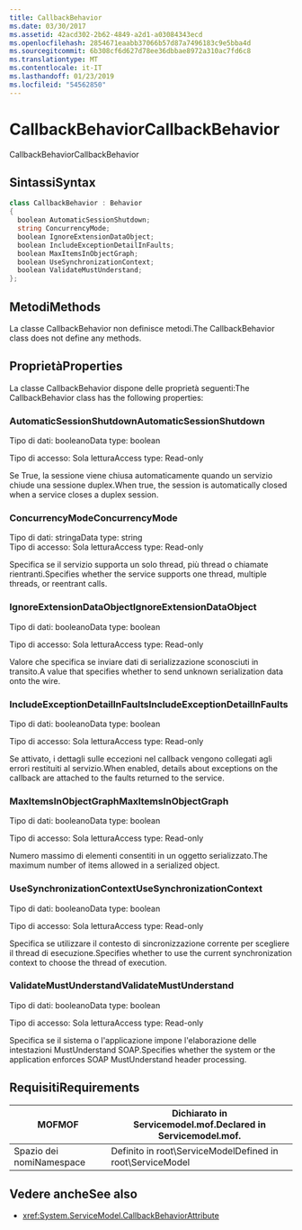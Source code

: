 ```yaml
---
title: CallbackBehavior
ms.date: 03/30/2017
ms.assetid: 42acd302-2b62-4849-a2d1-a03084343ecd
ms.openlocfilehash: 2854671eaabb37066b57d87a7496183c9e5bba4d
ms.sourcegitcommit: 6b308cf6d627d78ee36dbbae8972a310ac7fd6c8
ms.translationtype: MT
ms.contentlocale: it-IT
ms.lasthandoff: 01/23/2019
ms.locfileid: "54562850"
---
```

# <a name="callbackbehavior"></a><span data-ttu-id="94562-102">CallbackBehavior</span><span class="sxs-lookup"><span data-stu-id="94562-102">CallbackBehavior</span></span>
<span data-ttu-id="94562-103">CallbackBehavior</span><span class="sxs-lookup"><span data-stu-id="94562-103">CallbackBehavior</span></span>  
  
## <a name="syntax"></a><span data-ttu-id="94562-104">Sintassi</span><span class="sxs-lookup"><span data-stu-id="94562-104">Syntax</span></span>  
  
```csharp
class CallbackBehavior : Behavior  
{  
  boolean AutomaticSessionShutdown;  
  string ConcurrencyMode;  
  boolean IgnoreExtensionDataObject;  
  boolean IncludeExceptionDetailInFaults;  
  boolean MaxItemsInObjectGraph;  
  boolean UseSynchronizationContext;  
  boolean ValidateMustUnderstand;  
};  
```  
  
## <a name="methods"></a><span data-ttu-id="94562-105">Metodi</span><span class="sxs-lookup"><span data-stu-id="94562-105">Methods</span></span>  
 <span data-ttu-id="94562-106">La classe CallbackBehavior non definisce metodi.</span><span class="sxs-lookup"><span data-stu-id="94562-106">The CallbackBehavior class does not define any methods.</span></span>  
  
## <a name="properties"></a><span data-ttu-id="94562-107">Proprietà</span><span class="sxs-lookup"><span data-stu-id="94562-107">Properties</span></span>  
 <span data-ttu-id="94562-108">La classe CallbackBehavior dispone delle proprietà seguenti:</span><span class="sxs-lookup"><span data-stu-id="94562-108">The CallbackBehavior class has the following properties:</span></span>  
  
### <a name="automaticsessionshutdown"></a><span data-ttu-id="94562-109">AutomaticSessionShutdown</span><span class="sxs-lookup"><span data-stu-id="94562-109">AutomaticSessionShutdown</span></span>  
 <span data-ttu-id="94562-110">Tipo di dati: booleano</span><span class="sxs-lookup"><span data-stu-id="94562-110">Data type: boolean</span></span>  
  
 <span data-ttu-id="94562-111">Tipo di accesso: Sola lettura</span><span class="sxs-lookup"><span data-stu-id="94562-111">Access type: Read-only</span></span>  
  
 <span data-ttu-id="94562-112">Se True, la sessione viene chiusa automaticamente quando un servizio chiude una sessione duplex.</span><span class="sxs-lookup"><span data-stu-id="94562-112">When true, the session is automatically closed when a service closes a duplex session.</span></span>  
  
### <a name="concurrencymode"></a><span data-ttu-id="94562-113">ConcurrencyMode</span><span class="sxs-lookup"><span data-stu-id="94562-113">ConcurrencyMode</span></span>  
 <span data-ttu-id="94562-114">Tipo di dati: stringa</span><span class="sxs-lookup"><span data-stu-id="94562-114">Data type: string</span></span>  
<span data-ttu-id="94562-115">Tipo di accesso: Sola lettura</span><span class="sxs-lookup"><span data-stu-id="94562-115">Access type: Read-only</span></span>  
  
 <span data-ttu-id="94562-116">Specifica se il servizio supporta un solo thread, più thread o chiamate rientranti.</span><span class="sxs-lookup"><span data-stu-id="94562-116">Specifies whether the service supports one thread, multiple threads, or reentrant calls.</span></span>  
  
### <a name="ignoreextensiondataobject"></a><span data-ttu-id="94562-117">IgnoreExtensionDataObject</span><span class="sxs-lookup"><span data-stu-id="94562-117">IgnoreExtensionDataObject</span></span>  
 <span data-ttu-id="94562-118">Tipo di dati: booleano</span><span class="sxs-lookup"><span data-stu-id="94562-118">Data type: boolean</span></span>  
  
 <span data-ttu-id="94562-119">Tipo di accesso: Sola lettura</span><span class="sxs-lookup"><span data-stu-id="94562-119">Access type: Read-only</span></span>  
  
 <span data-ttu-id="94562-120">Valore che specifica se inviare dati di serializzazione sconosciuti in transito.</span><span class="sxs-lookup"><span data-stu-id="94562-120">A value that specifies whether to send unknown serialization data onto the wire.</span></span>  
  
### <a name="includeexceptiondetailinfaults"></a><span data-ttu-id="94562-121">IncludeExceptionDetailInFaults</span><span class="sxs-lookup"><span data-stu-id="94562-121">IncludeExceptionDetailInFaults</span></span>  
 <span data-ttu-id="94562-122">Tipo di dati: booleano</span><span class="sxs-lookup"><span data-stu-id="94562-122">Data type: boolean</span></span>  
  
 <span data-ttu-id="94562-123">Tipo di accesso: Sola lettura</span><span class="sxs-lookup"><span data-stu-id="94562-123">Access type: Read-only</span></span>  
  
 <span data-ttu-id="94562-124">Se attivato, i dettagli sulle eccezioni nel callback vengono collegati agli errori restituiti al servizio.</span><span class="sxs-lookup"><span data-stu-id="94562-124">When enabled, details about exceptions on the callback are attached to the faults returned to the service.</span></span>  
  
### <a name="maxitemsinobjectgraph"></a><span data-ttu-id="94562-125">MaxItemsInObjectGraph</span><span class="sxs-lookup"><span data-stu-id="94562-125">MaxItemsInObjectGraph</span></span>  
 <span data-ttu-id="94562-126">Tipo di dati: booleano</span><span class="sxs-lookup"><span data-stu-id="94562-126">Data type: boolean</span></span>  
  
 <span data-ttu-id="94562-127">Tipo di accesso: Sola lettura</span><span class="sxs-lookup"><span data-stu-id="94562-127">Access type: Read-only</span></span>  
  
 <span data-ttu-id="94562-128">Numero massimo di elementi consentiti in un oggetto serializzato.</span><span class="sxs-lookup"><span data-stu-id="94562-128">The maximum number of items allowed in a serialized object.</span></span>  
  
### <a name="usesynchronizationcontext"></a><span data-ttu-id="94562-129">UseSynchronizationContext</span><span class="sxs-lookup"><span data-stu-id="94562-129">UseSynchronizationContext</span></span>  
 <span data-ttu-id="94562-130">Tipo di dati: booleano</span><span class="sxs-lookup"><span data-stu-id="94562-130">Data type: boolean</span></span>  
  
 <span data-ttu-id="94562-131">Tipo di accesso: Sola lettura</span><span class="sxs-lookup"><span data-stu-id="94562-131">Access type: Read-only</span></span>  
  
 <span data-ttu-id="94562-132">Specifica se utilizzare il contesto di sincronizzazione corrente per scegliere il thread di esecuzione.</span><span class="sxs-lookup"><span data-stu-id="94562-132">Specifies whether to use the current synchronization context to choose the thread of execution.</span></span>  
  
### <a name="validatemustunderstand"></a><span data-ttu-id="94562-133">ValidateMustUnderstand</span><span class="sxs-lookup"><span data-stu-id="94562-133">ValidateMustUnderstand</span></span>  
 <span data-ttu-id="94562-134">Tipo di dati: booleano</span><span class="sxs-lookup"><span data-stu-id="94562-134">Data type: boolean</span></span>  
  
 <span data-ttu-id="94562-135">Tipo di accesso: Sola lettura</span><span class="sxs-lookup"><span data-stu-id="94562-135">Access type: Read-only</span></span>  
  
 <span data-ttu-id="94562-136">Specifica se il sistema o l'applicazione impone l'elaborazione delle intestazioni MustUnderstand SOAP.</span><span class="sxs-lookup"><span data-stu-id="94562-136">Specifies whether the system or the application enforces SOAP MustUnderstand header processing.</span></span>  
  
## <a name="requirements"></a><span data-ttu-id="94562-137">Requisiti</span><span class="sxs-lookup"><span data-stu-id="94562-137">Requirements</span></span>  
  
|<span data-ttu-id="94562-138">MOF</span><span class="sxs-lookup"><span data-stu-id="94562-138">MOF</span></span>|<span data-ttu-id="94562-139">Dichiarato in Servicemodel.mof.</span><span class="sxs-lookup"><span data-stu-id="94562-139">Declared in Servicemodel.mof.</span></span>|  
|---------|-----------------------------------|  
|<span data-ttu-id="94562-140">Spazio dei nomi</span><span class="sxs-lookup"><span data-stu-id="94562-140">Namespace</span></span>|<span data-ttu-id="94562-141">Definito in root\ServiceModel</span><span class="sxs-lookup"><span data-stu-id="94562-141">Defined in root\ServiceModel</span></span>|  
  
## <a name="see-also"></a><span data-ttu-id="94562-142">Vedere anche</span><span class="sxs-lookup"><span data-stu-id="94562-142">See also</span></span>
- <xref:System.ServiceModel.CallbackBehaviorAttribute>
